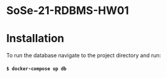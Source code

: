 # SoSe-21-RDBMS-HW01

# Installation

To run the database navigate to the project directory and run:

#### `$ docker-compose up db` 




